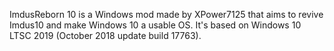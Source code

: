 ImdusReborn 10 is a Windows mod made by XPower7125 that aims to revive Imdus10 and make Windows 10 a usable OS.
It's based on Windows 10 LTSC 2019 (October 2018 update build 17763).
